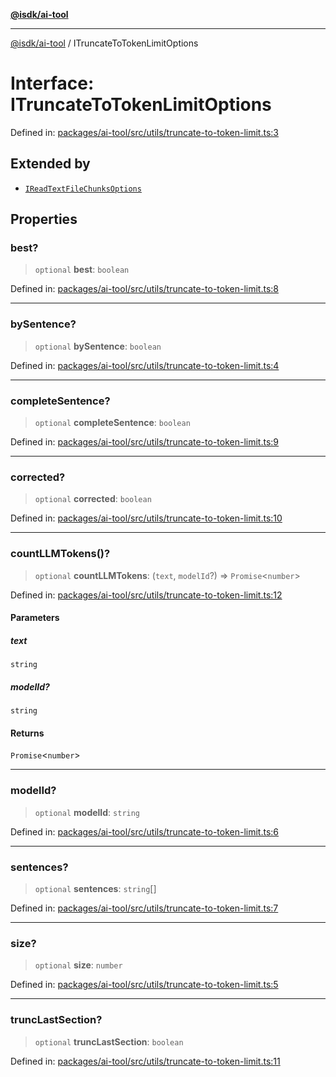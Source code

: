 [**@isdk/ai-tool**](../README.md)

***

[@isdk/ai-tool](../globals.md) / ITruncateToTokenLimitOptions

# Interface: ITruncateToTokenLimitOptions

Defined in: [packages/ai-tool/src/utils/truncate-to-token-limit.ts:3](https://github.com/isdk/ai-tool.js/blob/c084189f913fb955b91b492de68bd07ce78f8c82/src/utils/truncate-to-token-limit.ts#L3)

## Extended by

- [`IReadTextFileChunksOptions`](IReadTextFileChunksOptions.md)

## Properties

### best?

> `optional` **best**: `boolean`

Defined in: [packages/ai-tool/src/utils/truncate-to-token-limit.ts:8](https://github.com/isdk/ai-tool.js/blob/c084189f913fb955b91b492de68bd07ce78f8c82/src/utils/truncate-to-token-limit.ts#L8)

***

### bySentence?

> `optional` **bySentence**: `boolean`

Defined in: [packages/ai-tool/src/utils/truncate-to-token-limit.ts:4](https://github.com/isdk/ai-tool.js/blob/c084189f913fb955b91b492de68bd07ce78f8c82/src/utils/truncate-to-token-limit.ts#L4)

***

### completeSentence?

> `optional` **completeSentence**: `boolean`

Defined in: [packages/ai-tool/src/utils/truncate-to-token-limit.ts:9](https://github.com/isdk/ai-tool.js/blob/c084189f913fb955b91b492de68bd07ce78f8c82/src/utils/truncate-to-token-limit.ts#L9)

***

### corrected?

> `optional` **corrected**: `boolean`

Defined in: [packages/ai-tool/src/utils/truncate-to-token-limit.ts:10](https://github.com/isdk/ai-tool.js/blob/c084189f913fb955b91b492de68bd07ce78f8c82/src/utils/truncate-to-token-limit.ts#L10)

***

### countLLMTokens()?

> `optional` **countLLMTokens**: (`text`, `modelId`?) => `Promise`\<`number`\>

Defined in: [packages/ai-tool/src/utils/truncate-to-token-limit.ts:12](https://github.com/isdk/ai-tool.js/blob/c084189f913fb955b91b492de68bd07ce78f8c82/src/utils/truncate-to-token-limit.ts#L12)

#### Parameters

##### text

`string`

##### modelId?

`string`

#### Returns

`Promise`\<`number`\>

***

### modelId?

> `optional` **modelId**: `string`

Defined in: [packages/ai-tool/src/utils/truncate-to-token-limit.ts:6](https://github.com/isdk/ai-tool.js/blob/c084189f913fb955b91b492de68bd07ce78f8c82/src/utils/truncate-to-token-limit.ts#L6)

***

### sentences?

> `optional` **sentences**: `string`[]

Defined in: [packages/ai-tool/src/utils/truncate-to-token-limit.ts:7](https://github.com/isdk/ai-tool.js/blob/c084189f913fb955b91b492de68bd07ce78f8c82/src/utils/truncate-to-token-limit.ts#L7)

***

### size?

> `optional` **size**: `number`

Defined in: [packages/ai-tool/src/utils/truncate-to-token-limit.ts:5](https://github.com/isdk/ai-tool.js/blob/c084189f913fb955b91b492de68bd07ce78f8c82/src/utils/truncate-to-token-limit.ts#L5)

***

### truncLastSection?

> `optional` **truncLastSection**: `boolean`

Defined in: [packages/ai-tool/src/utils/truncate-to-token-limit.ts:11](https://github.com/isdk/ai-tool.js/blob/c084189f913fb955b91b492de68bd07ce78f8c82/src/utils/truncate-to-token-limit.ts#L11)
